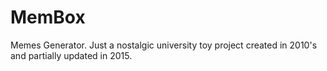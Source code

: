 # MemBox
Memes Generator. Just a nostalgic university toy project created in 2010's and partially updated in 2015.
